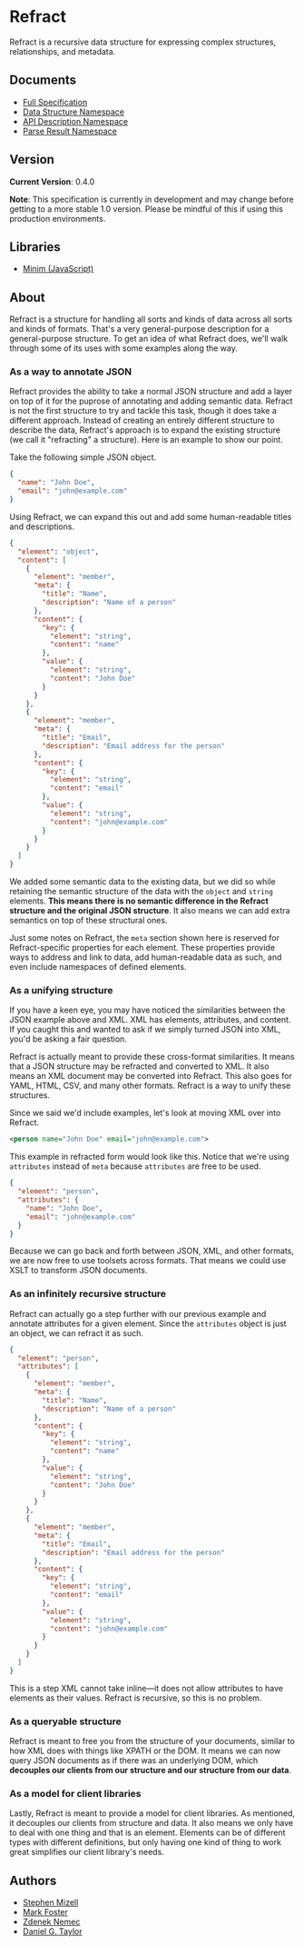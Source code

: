# Refract

Refract is a recursive data structure for expressing complex structures, relationships, and metadata.

## Documents

- [Full Specification](refract-spec.md)
- [Data Structure Namespace](namespaces/data-structure-namespace.md)
- [API Description Namespace](namespaces/api-description-namespace.md)
- [Parse Result Namespace](namespaces/parse-result.md)

## Version

**Current Version**: 0.4.0

**Note**: This specification is currently in development and may change before getting to a more stable 1.0 version. Please be mindful of this if using this production environments.

## Libraries

- [Minim (JavaScript)](https://github.com/smizell/minim)

## About

Refract is a structure for handling all sorts and kinds of data across all sorts and kinds of formats. That's a very general-purpose description for a general-purpose structure. To get an idea of what Refract does, we'll walk through some of its uses with some examples along the way.

### As a way to annotate JSON

Refract provides the ability to take a normal JSON structure and add a layer on top of it for the puprose of annotating and adding semantic data. Refract is not the first structure to try and tackle this task, though it does take a different approach. Instead of creating an entirely different structure to describe the data, Refract's approach is to expand the existing structure (we call it "refracting" a structure). Here is an example to show our point.

Take the following simple JSON object.

```json
{
  "name": "John Doe",
  "email": "john@example.com"
}
```

Using Refract, we can expand this out and add some human-readable titles and descriptions.

```json
{
  "element": "object",
  "content": [
    {
      "element": "member",
      "meta": {
        "title": "Name",
        "description": "Name of a person"
      },
      "content": {
        "key": {
          "element": "string",
          "content": "name"
        },
        "value": {
          "element": "string",
          "content": "John Doe"
        }
      }
    },
    {
      "element": "member",
      "meta": {
        "title": "Email",
        "description": "Email address for the person"
      },
      "content": {
        "key": {
          "element": "string",
          "content": "email"
        },
        "value": {
          "element": "string",
          "content": "john@example.com"
        }
      }
    }
  ]
}
```

We added some semantic data to the existing data, but we did so while retaining the semantic structure of the data with the `object` and `string` elements. **This means there is no semantic difference in the Refract structure and the original JSON structure**. It also means we can add extra semantics on top of these structural ones.

Just some notes on Refract, the `meta` section shown here is reserved for Refract-specific properties for each element. These properties provide ways to address and link to data, add human-readable data as such, and even include namespaces of defined elements.

### As a unifying structure

If you have a keen eye, you may have noticed the similarities between the JSON example above and XML. XML has elements, attributes, and content. If you caught this and wanted to ask if we simply turned JSON into XML, you'd be asking a fair question.

Refract is actually meant to provide these cross-format similarities. It means that a JSON structure may be refracted and converted to XML. It also means an XML document may be converted into Refract. This also goes for YAML, HTML, CSV, and many other formats. Refract is a way to unify these structures.

Since we said we'd include examples, let's look at moving XML over into Refract.

```xml
<person name="John Doe" email="john@example.com">
```

This example in refracted form would look like this. Notice that we're using `attributes` instead of `meta` because `attributes` are free to be used.

```json
{
  "element": "person",
  "attributes": {
    "name": "John Doe",
    "email": "john@example.com"
  }
}
```

Because we can go back and forth between JSON, XML, and other formats, we are now free to use toolsets across formats. That means we could use XSLT to transform JSON documents.

### As an infinitely recursive structure

Refract can actually go a step further with our previous example and annotate attributes for a given element. Since the `attributes` object is just an object, we can refract it as such.

```json
{
  "element": "person",
  "attributes": [
    {
      "element": "member",
      "meta": {
        "title": "Name",
        "description": "Name of a person"
      },
      "content": {
        "key": {
          "element": "string",
          "content": "name"
        },
        "value": {
          "element": "string",
          "content": "John Doe"
        }
      }
    },
    {
      "element": "member",
      "meta": {
        "title": "Email",
        "description": "Email address for the person"
      },
      "content": {
        "key": {
          "element": "string",
          "content": "email"
        },
        "value": {
          "element": "string",
          "content": "john@example.com"
        }
      }
    }
  ]
}
```

This is a step XML cannot take inline—it does not allow attributes to have elements as their values. Refract is recursive, so this is no problem.

### As a queryable structure

Refract is meant to free you from the structure of your documents, similar to how XML does with things like XPATH or the DOM. It means we can now query JSON documents as if there was an underlying DOM, which **decouples our clients from our structure and our structure from our data**.

### As a model for client libraries

Lastly, Refract is meant to provide a model for client libraries. As mentioned, it decouples our clients from structure and data. It also means we only have to deal with one thing and that is an element. Elements can be of different types with different definitions, but only having one kind of thing to work great simplifies our client library's needs.

## Authors

- [Stephen Mizell](https://github.com/smizell)
- [Mark Foster](https://github.com/fosrias)
- [Zdenek Nemec](https://github.com/zdne)
- [Daniel G. Taylor](https://github.com/danielgtaylor)
